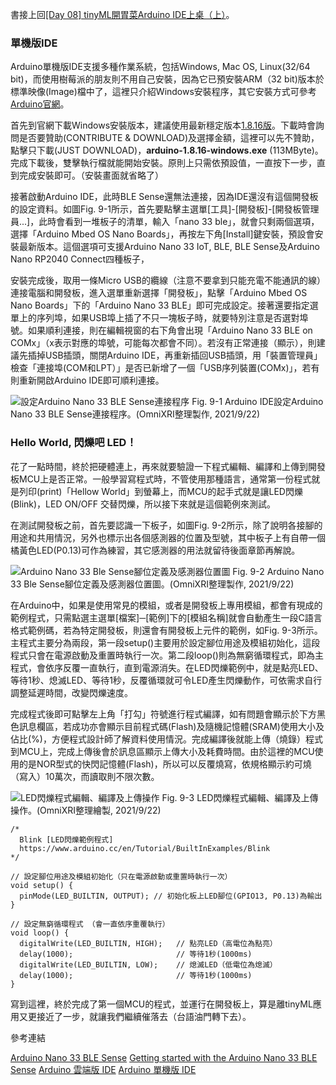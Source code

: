 書接上回[[Day 08] tinyML開胃菜Arduino IDE上桌（上）](https://ithelp.ithome.com.tw/articles/10269200)。

### 單機版IDE

Arduino單機版IDE支援多種作業系統，包括Windows, Mac OS, Linux(32/64 bit)，而使用樹莓派的朋友則不用自己安裝，因為它已預安裝ARM（32 bit)版本於標準映像(Image)檔中了，這裡只介紹Windows安裝程序，其它安裝方式可參考[Arduino官網](https://www.arduino.cc/en/Guide)。

首先到官網下載Windows安裝版本，建議使用最新穩定版本[1.8.16版](https://www.arduino.cc/en/software)。下載時會詢問是否要贊助(CONTRIBUTE & DOWNLOAD)及選擇金額，這裡可以先不贊助，點擊只下載(JUST DOWNLOAD)，**arduino-1.8.16-windows.exe** (113MByte)。完成下載後，雙擊執行檔就能開始安裝。原則上只需依預設值，一直按下一步，直到完成安裝即可。（安裝畫面就省略了）

接著啟動Arduino IDE，此時BLE Sense還無法連接，因為IDE還沒有這個開發板的設定資料。如圖Fig. 9-1所示，首先要點擊主選單[工具]-[開發板]-[開發板管理員...]，此時會看到一堆板子的清單，輸入「nano 33 ble」，就會只剩兩個選項，選擇「Arduino Mbed OS Nano Boards」，再按左下角[Install]鍵安裝，預設會安裝最新版本。這個選項可支援Arduino Nano 33 IoT, BLE, BLE Sense及Arduino Nano RP2040 Connect四種板子，

安裝完成後，取用一條Micro USB的纜線（注意不要拿到只能充電不能通訊的線）連接電腦和開發板，進入選單重新選擇「開發板」，點擊「Arduino Mbed OS Nano Boards」下的「Arduino Nano 33 BLE」即可完成設定。接著還要指定選單上的序列埠，如果USB埠上插了不只一塊板子時，就要特別注意是否選對埠號。如果順利連接，則在編輯視窗的右下角會出現「Arduino Nano 33 BLE on COMx」（x表示對應的埠號，可能每次都會不同）。若沒有正常連接（顯示），則建議先插掉USB插頭，關閉Arduino IDE，再重新插回USB插頭，用「裝置管理員」檢查「連接埠(COM和LPT）」是否已新增了一個「USB序列裝置(COMx)」，若有則重新開啟Arduino IDE即可順利連接。

![設定Arduino Nano 33 BLE Sense連接程序](https://1.bp.blogspot.com/-1RHev7JlyO8/YUtMu5bbqTI/AAAAAAAAEv4/TnE7-YhwQwoi-W6wOpNwMNGMK0Xbasu4wCLcBGAsYHQ/s1825/iThome_Day_09_Fig_01.jpg)
Fig. 9-1 Arduino IDE設定Arduino Nano 33 BLE Sense連接程序。(OmniXRI整理製作, 2021/9/22)

### Hello World, 閃爍吧 LED！

花了一點時間，終於把硬體連上，再來就要驗證一下程式編輯、編譯和上傳到開發板MCU上是否正常。一般學習寫程式時，不管使用那種語言，通常第一份程式就是列印(print)「Hellow World」到螢幕上，而MCU的起手式就是讓LED閃爍(Blink)，LED ON/OFF 交替閃爍，所以接下來就是這個範例來測試。

在測試開發板之前，首先要認識一下板子，如圖Fig. 9-2所示，除了說明各接腳的用途和共用情況，另外也標示出各個感測器的位置及型號，其中板子上有自帶一個橘黃色LED(P0.13)可作為練習，其它感測器的用法就留待後面章節再解說。

![Arduino Nano 33 Ble Sense腳位定義及感測器位置圖](https://1.bp.blogspot.com/-KhR32TLkRjM/YUtMukK_cWI/AAAAAAAAEv0/0hEM8uFmsDkvDksMgPQtPNxcmOa3GA2pQCLcBGAsYHQ/s1658/iThome_Day_09_Fig_02.jpg)
Fig. 9-2 Arduino Nano 33 Ble Sense腳位定義及感測器位置圖。(OmniXRI整理製作, 2021/9/22)

在Arduino中，如果是使用常見的模組，或者是開發板上專用模組，都會有現成的範例程式，只需點選主選單[檔案]─[範例]下的[模組名稱]就會自動產生一段C語言格式範例碼，若為特定開發板，則還會有開發板上元件的範例，如Fig. 9-3所示。主程式主要分為兩段，第一段setup()主要用於設定腳位用途及模組初始化，這段程式只會在電源啟動及重置時執行一次。第二段loop()則為無窮循環程式，即為主程式，會依序反覆一直執行，直到電源消失。在LED閃爍範例中，就是點亮LED、等待1秒、熄滅LED、等待1秒，反覆循環就可令LED產生閃爍動作，可依需求自行調整延遲時間，改變閃爍速度。

完成程式後即可點擊左上角「打勾」符號進行程式編譯，如有問題會顯示於下方黑色訊息欄區，若成功亦會顯示目前程式碼(Flash)及隨機記憶體(SRAM)使用大小及佔比(%)，方便程式設計師了解資料使用情況。完成編譯後就能上傳（燒錄）程式到MCU上，完成上傳後會於訊息區顯示上傳大小及耗費時間。由於這裡的MCU使用的是NOR型式的快閃記憶體(Flash)，所以可以反覆燒寫，依規格顯示約可燒（寫入）10萬次，而讀取則不限次數。

![LED閃爍程式編輯、編譯及上傳操作](https://1.bp.blogspot.com/-pkhs4BztKWU/YUt38JcxfWI/AAAAAAAAEwM/azLPHzZJT7wyPlIv6cxqOi5kjlFg4G4iwCLcBGAsYHQ/s1663/iThome_Day_09_Fig_03.jpg)
Fig. 9-3 LED閃爍程式編輯、編譯及上傳操作。(OmniXRI整理繪製, 2021/9/22)

```
/*
  Blink [LED閃爍範例程式]
  https://www.arduino.cc/en/Tutorial/BuiltInExamples/Blink
*/

// 設定腳位用途及模組初始化（只在電源啟動或重置時執行一次）
void setup() {
  pinMode(LED_BUILTIN, OUTPUT); // 初始化板上LED腳位(GPIO13, P0.13)為輸出
}

// 設定無窮循環程式 （會一直依序重覆執行）
void loop() {
  digitalWrite(LED_BUILTIN, HIGH);   // 點亮LED（高電位為點亮）
  delay(1000);                       // 等待1秒(1000ms)
  digitalWrite(LED_BUILTIN, LOW);    // 熄滅LED（低電位為熄滅）
  delay(1000);                       // 等待1秒(1000ms)
}
```

寫到這裡，終於完成了第一個MCU的程式，並運行在開發板上，算是離tinyML應用又更接近了一步，就讓我們繼續催落去（台語油門轉下去）。

參考連結

[Arduino Nano 33 BLE Sense](https://store-usa.arduino.cc/products/arduino-nano-33-ble-sense)
[Getting started with the Arduino Nano 33 BLE Sense](https://www.arduino.cc/en/Guide/NANO33BLESense)
[Arduino 雲端版 IDE](https://create.arduino.cc)
[Arduino 單機版 IDE](https://www.arduino.cc/en/software)
